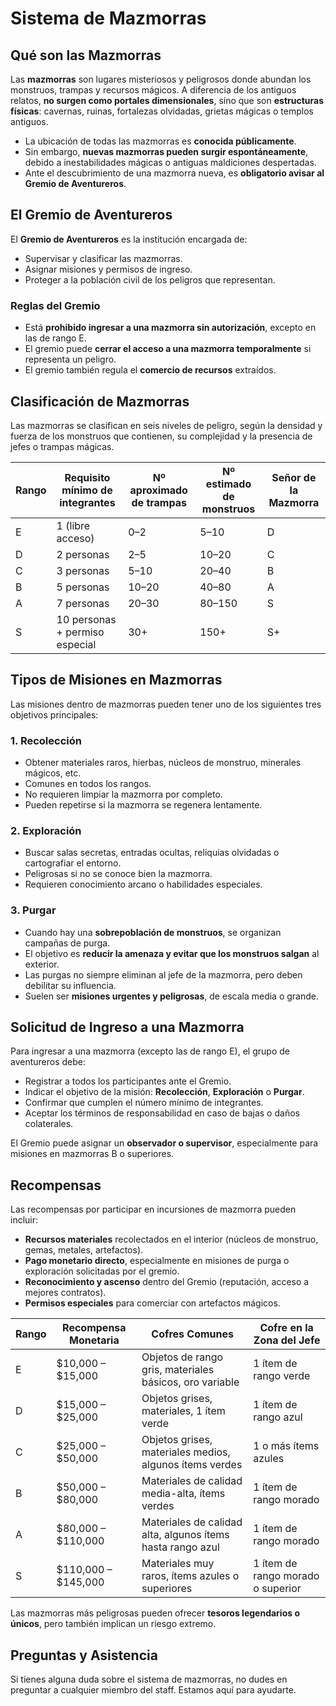 # Sistema de Mazmorras

## Qué son las Mazmorras

Las **mazmorras** son lugares misteriosos y peligrosos donde abundan los monstruos, trampas y recursos mágicos. A diferencia de los antiguos relatos, **no surgen como portales dimensionales**, sino que son **estructuras físicas**: cavernas, ruinas, fortalezas olvidadas, grietas mágicas o templos antiguos.

- La ubicación de todas las mazmorras es **conocida públicamente**.
- Sin embargo, **nuevas mazmorras pueden surgir espontáneamente**, debido a inestabilidades mágicas o antiguas maldiciones despertadas.  
- Ante el descubrimiento de una mazmorra nueva, es **obligatorio avisar al Gremio de Aventureros**.

## El Gremio de Aventureros

El **Gremio de Aventureros** es la institución encargada de:

- Supervisar y clasificar las mazmorras.
- Asignar misiones y permisos de ingreso.
- Proteger a la población civil de los peligros que representan.

### Reglas del Gremio

- Está **prohibido ingresar a una mazmorra sin autorización**, excepto en las de rango E.
- El gremio puede **cerrar el acceso a una mazmorra temporalmente** si representa un peligro.
- El gremio también regula el **comercio de recursos** extraídos.

## Clasificación de Mazmorras

Las mazmorras se clasifican en seis niveles de peligro, según la densidad y fuerza de los monstruos que contienen, su complejidad y la presencia de jefes o trampas mágicas.

| Rango | Requisito mínimo de integrantes | Nº aproximado de trampas | Nº estimado de monstruos | Señor de la Mazmorra       |
|-------|----------------------------------|---------------------------|---------------------------|-----------------------------|
| E     | 1 (libre acceso)                | 0–2                      | 5–10                      | D                 |
| D     | 2 personas                      | 2–5                      | 10–20                     | C                   |
| C     | 3 personas                      | 5–10                     | 20–40                     | B                       |
| B     | 5 personas                      | 10–20                    | 40–80                     | A                       |
| A     | 7 personas                      | 20–30                    | 80–150                    | S                      |
| S     | 10 personas + permiso especial  | 30+                      | 150+                      | S+     |

## Tipos de Misiones en Mazmorras

Las misiones dentro de mazmorras pueden tener uno de los siguientes tres objetivos principales:

### 1. Recolección

- Obtener materiales raros, hierbas, núcleos de monstruo, minerales mágicos, etc.
- Comunes en todos los rangos.
- No requieren limpiar la mazmorra por completo.
- Pueden repetirse si la mazmorra se regenera lentamente.

### 2. Exploración

- Buscar salas secretas, entradas ocultas, reliquias olvidadas o cartografiar el entorno.
- Peligrosas si no se conoce bien la mazmorra.
- Requieren conocimiento arcano o habilidades especiales.

### 3. Purgar

- Cuando hay una **sobrepoblación de monstruos**, se organizan campañas de purga.
- El objetivo es **reducir la amenaza y evitar que los monstruos salgan** al exterior.
- Las purgas no siempre eliminan al jefe de la mazmorra, pero deben debilitar su influencia.
- Suelen ser **misiones urgentes y peligrosas**, de escala media o grande.

## Solicitud de Ingreso a una Mazmorra

Para ingresar a una mazmorra (excepto las de rango E), el grupo de aventureros debe:

- Registrar a todos los participantes ante el Gremio.
- Indicar el objetivo de la misión: **Recolección**, **Exploración** o **Purgar**.
- Confirmar que cumplen el número mínimo de integrantes.
- Aceptar los términos de responsabilidad en caso de bajas o daños colaterales.

El Gremio puede asignar un **observador o supervisor**, especialmente para misiones en mazmorras B o superiores.

## Recompensas

Las recompensas por participar en incursiones de mazmorra pueden incluir:

- **Recursos materiales** recolectados en el interior (núcleos de monstruo, gemas, metales, artefactos).
- **Pago monetario directo**, especialmente en misiones de purga o exploración solicitadas por el gremio.
- **Reconocimiento y ascenso** dentro del Gremio (reputación, acceso a mejores contratos).
- **Permisos especiales** para comerciar con artefactos mágicos.

| Rango | Recompensa Monetaria  | Cofres Comunes                             | Cofre en la Zona del Jefe              |
|-------|-------------------------------|--------------------------------------------|----------------------------------------|
| E     | $10,000 – $15,000             | Objetos de rango gris, materiales básicos, oro variable | 1 ítem de rango verde             |
| D     | $15,000 – $25,000             | Objetos grises, materiales, 1 ítem verde  | 1 ítem de rango azul                  |
| C     | $25,000 – $50,000             | Objetos grises, materiales medios, algunos ítems verdes | 1 o más ítems azules           |
| B     | $50,000 – $80,000             | Materiales de calidad media-alta, ítems verdes | 1 ítem de rango morado              |
| A     | $80,000 – $110,000            | Materiales de calidad alta, algunos ítems hasta rango azul | 1 ítem de rango morado       |
| S     | $110,000 – $145,000           | Materiales muy raros, ítems azules o superiores | 1 ítem de rango morado o superior |


Las mazmorras más peligrosas pueden ofrecer **tesoros legendarios o únicos**, pero también implican un riesgo extremo.

## Preguntas y Asistencia

Si tienes alguna duda sobre el sistema de mazmorras, no dudes en preguntar a cualquier miembro del staff. Estamos aquí para ayudarte.
